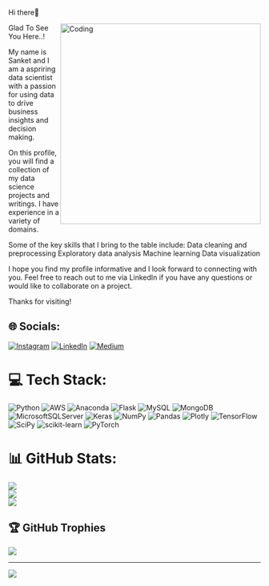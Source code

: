   
Hi there👋

<img align="right" alt="Coding" width="400" src="https://img.freepik.com/free-photo/rear-view-programmer-working-all-night-long_1098-18697.jpg?w=1060&t=st=1672336022~exp=1672336622~hmac=a651c245c62900d524527d1f3c70c7549df4341bc84bee5313a4c4a5e301cf02">
  
Glad To See You Here..!


My name is Sanket and I am a aspriring data scientist with a passion for using data to drive business insights and decision making.

On this profile, you will find a collection of my data science projects and writings. I have experience in a variety of domains.

Some of the key skills that I bring to the table include:
Data cleaning and preprocessing
Exploratory data analysis
Machine learning
Data visualization

I hope you find my profile informative and I look forward to connecting with you. Feel free to reach out to me via LinkedIn if you have any questions or would like to collaborate on a project.

Thanks for visiting!



## 🌐 Socials:
[![Instagram](https://img.shields.io/badge/Instagram-%23E4405F.svg?logo=Instagram&logoColor=white)](https://instagram.com/mi_sanket_shankar/) [![LinkedIn](https://img.shields.io/badge/LinkedIn-%230077B5.svg?logo=linkedin&logoColor=white)](https://linkedin.com/in/sanketshankar/) [![Medium](https://img.shields.io/badge/Medium-12100E?logo=medium&logoColor=white)](https://medium.com/@sanketmane1997.sm) 

# 💻 Tech Stack:
![Python](https://img.shields.io/badge/python-3670A0?style=plastic&logo=python&logoColor=ffdd54) ![AWS](https://img.shields.io/badge/AWS-%23FF9900.svg?style=plastic&logo=amazon-aws&logoColor=white) ![Anaconda](https://img.shields.io/badge/Anaconda-%2344A833.svg?style=plastic&logo=anaconda&logoColor=white) ![Flask](https://img.shields.io/badge/flask-%23000.svg?style=plastic&logo=flask&logoColor=white) ![MySQL](https://img.shields.io/badge/mysql-%2300f.svg?style=plastic&logo=mysql&logoColor=white) ![MongoDB](https://img.shields.io/badge/MongoDB-%234ea94b.svg?style=plastic&logo=mongodb&logoColor=white) ![MicrosoftSQLServer](https://img.shields.io/badge/Microsoft%20SQL%20Sever-CC2927?style=plastic&logo=microsoft%20sql%20server&logoColor=white) ![Keras](https://img.shields.io/badge/Keras-%23D00000.svg?style=plastic&logo=Keras&logoColor=white) ![NumPy](https://img.shields.io/badge/numpy-%23013243.svg?style=plastic&logo=numpy&logoColor=white) ![Pandas](https://img.shields.io/badge/pandas-%23150458.svg?style=plastic&logo=pandas&logoColor=white) ![Plotly](https://img.shields.io/badge/Plotly-%233F4F75.svg?style=plastic&logo=plotly&logoColor=white) ![TensorFlow](https://img.shields.io/badge/TensorFlow-%23FF6F00.svg?style=plastic&logo=TensorFlow&logoColor=white) ![SciPy](https://img.shields.io/badge/SciPy-%230C55A5.svg?style=plastic&logo=scipy&logoColor=%white) ![scikit-learn](https://img.shields.io/badge/scikit--learn-%23F7931E.svg?style=plastic&logo=scikit-learn&logoColor=white) ![PyTorch](https://img.shields.io/badge/PyTorch-%23EE4C2C.svg?style=plastic&logo=PyTorch&logoColor=white)
# 📊 GitHub Stats:
![](https://github-readme-stats.vercel.app/api?username=sanketmaneDS&theme=radical&hide_border=false&include_all_commits=true&count_private=true)<br/>
![](https://github-readme-streak-stats.herokuapp.com/?user=sanketmaneDS&theme=radical&hide_border=false)<br/>
![](https://github-readme-stats.vercel.app/api/top-langs/?username=sanketmaneDS&theme=radical&hide_border=false&include_all_commits=true&count_private=true&layout=compact)

## 🏆 GitHub Trophies
![](https://github-profile-trophy.vercel.app/?username=sanketmaneDS&theme=juicyfresh&no-frame=false&no-bg=true&margin-w=4)

---
[![](https://visitcount.itsvg.in/api?id=sanketmaneDS&icon=6&color=11)](https://visitcount.itsvg.in)

<!-- Proudly created with GPRM ( https://gprm.itsvg.in ) -->






